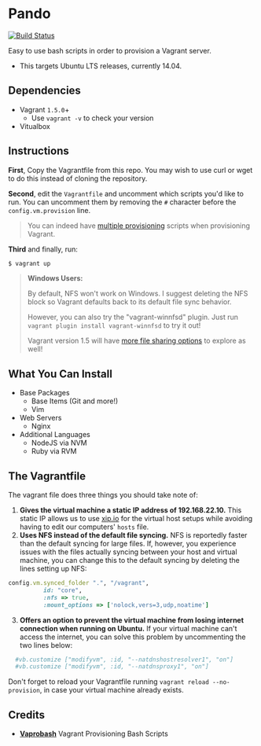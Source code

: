 # Pando

[![Build Status](https://travis-ci.org/iliakolev/pando.svg?branch=master)](https://travis-ci.org/iliakolev/pando)

Easy to use bash scripts in order to provision a Vagrant server.

* This targets Ubuntu LTS releases, currently 14.04.

## Dependencies

* Vagrant `1.5.0`+
    * Use `vagrant -v` to check your version
* Vitualbox

## Instructions

**First**, Copy the Vagrantfile from this repo. You may wish to use curl or wget
to do this instead of cloning the repository.

**Second**, edit the `Vagrantfile` and uncomment which scripts you'd like to
run. You can uncomment them by removing the `#` character before the
`config.vm.provision` line.

> You can indeed have [multiple provisioning](http://docs.vagrantup.com/v2/provisioning/basic_usage.html) scripts when provisioning Vagrant.

**Third** and finally, run:

```bash
$ vagrant up
```

> <strong>Windows Users:</strong>
>
> By default, NFS won't work on Windows. I suggest deleting the NFS block so Vagrant defaults back to its default file sync behavior.
>
> However, you can also try the "vagrant-winnfsd" plugin. Just run `vagrant plugin install vagrant-winnfsd` to try it out!
>
> Vagrant version 1.5 will have [more file sharing options](https://www.vagrantup.com/blog/feature-preview-vagrant-1-5-rsync.html) to explore as well!

## What You Can Install

* Base Packages
    * Base Items (Git and more!)
    * Vim
* Web Servers
    * Nginx
* Additional Languages
    * NodeJS via NVM
    * Ruby via RVM

## The Vagrantfile

The vagrant file does three things you should take note of:

1. **Gives the virtual machine a static IP address of 192.168.22.10.** This
static IP allows us to use [xip.io](http://xip.io) for the virtual host setups
while avoiding having to edit our computers' `hosts` file.
2. **Uses NFS instead of the default file syncing.** NFS is reportedly faster
than the default syncing for large files. If, however, you experience issues
with the files actually syncing between your host and virtual machine, you can
change this to the default syncing by deleting the lines setting up NFS:

  ```ruby
  config.vm.synced_folder ".", "/vagrant",
            id: "core",
            :nfs => true,
            :mount_options => ['nolock,vers=3,udp,noatime']
  ```
3. **Offers an option to prevent the virtual machine from losing internet
connection when running on Ubuntu.** If your virtual machine can't access the
internet, you can solve this problem by uncommenting the two lines below:

  ```ruby
    #vb.customize ["modifyvm", :id, "--natdnshostresolver1", "on"]
    #vb.customize ["modifyvm", :id, "--natdnsproxy1", "on"]
  ```

  Don't forget to reload your Vagrantfile running
  `vagrant reload --no-provision`, in case your virtual machine already exists.

## Credits

* **[Vaprobash](https://github.com/fideloper/Vaprobash)** Vagrant Provisioning
  Bash Scripts
